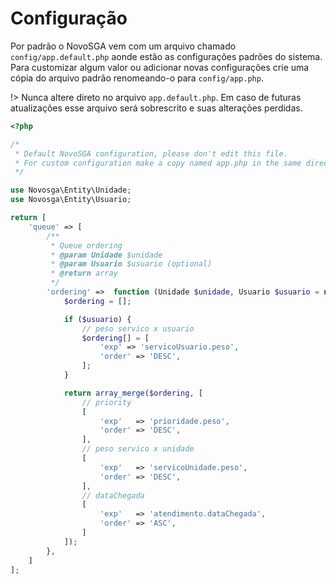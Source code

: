 # Configuração

Por padrão o NovoSGA vem com um arquivo chamado `config/app.default.php` aonde estão as configurações padrões do sistema. Para customizar algum valor ou adicionar novas configurações crie uma cópia do arquivo padrão renomeando-o para `config/app.php`.

!> Nunca altere direto no arquivo `app.default.php`. Em caso de futuras atualizações esse arquivo será sobrescrito e suas alterações perdidas.

```php
<?php

/*
 * Default NovoSGA configuration, please don't edit this file.
 * For custom configuration make a copy named app.php in the same directory
 */

use Novosga\Entity\Unidade;
use Novosga\Entity\Usuario;

return [
    'queue' => [
        /**
         * Queue ordering
         * @param Unidade $unidade
         * @param Usuario $usuario (optional)
         * @return array
         */
        'ordering' =>  function (Unidade $unidade, Usuario $usuario = null) {
            $ordering = [];

            if ($usuario) {
                // peso servico x usuario
                $ordering[] = [
                    'exp' => 'servicoUsuario.peso',
                    'order' => 'DESC',
                ];
            }

            return array_merge($ordering, [
                // priority
                [
                    'exp'   => 'prioridade.peso',
                    'order' => 'DESC',
                ],
                // peso servico x unidade
                [
                    'exp'   => 'servicoUnidade.peso',
                    'order' => 'DESC',
                ],
                // dataChegada
                [
                    'exp'   => 'atendimento.dataChegada',
                    'order' => 'ASC',
                ]
            ]);
        },
    ]
];
```
